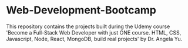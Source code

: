 # Web-Development-Bootcamp

This repository contains the projects built during the Udemy course 'Become a Full-Stack Web Developer with just ONE course. HTML, CSS, Javascript, Node, React, MongoDB, build real projects' by Dr. Angela Yu.
 

